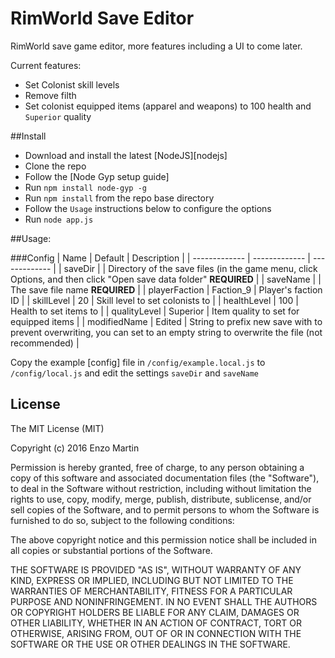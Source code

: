 RimWorld Save Editor
=======================

RimWorld save game editor, more features including a UI to come later.

Current features:

* Set Colonist skill levels
* Remove filth
* Set colonist equipped items (apparel and weapons) to 100 health and `Superior` quality

##Install

* Download and install the latest [NodeJS][nodejs]
* Clone the repo
* Follow the [Node Gyp setup guide]
* Run `npm install node-gyp -g`
* Run `npm install` from the repo base directory
* Follow the `Usage` instructions below to configure the options
* Run `node app.js`

##Usage:

###Config
| Name | Default | Description |
| ------------- | ------------- |  ------------- |
| saveDir | | Directory of the save files (in the game menu, click Options, and then click "Open save data folder" **REQUIRED** |
| saveName | | The save file name **REQUIRED** |
| playerFaction | Faction_9 | Player's faction ID | 
| skillLevel | 20 | Skill level to set colonists to |
| healthLevel | 100 | Health to set items to |
| qualityLevel | Superior | Item quality to set for equipped items | 
| modifiedName | Edited | String to prefix new save with to prevent overwriting, you can set to an empty string to overwrite the file (not recommended) |

Copy the example [config] file in `/config/example.local.js` to `/config/local.js` and edit the settings `saveDir` and `saveName`

## License

The MIT License (MIT)

Copyright (c) 2016 Enzo Martin

Permission is hereby granted, free of charge, to any person obtaining a copy
of this software and associated documentation files (the "Software"), to deal
in the Software without restriction, including without limitation the rights
to use, copy, modify, merge, publish, distribute, sublicense, and/or sell
copies of the Software, and to permit persons to whom the Software is
furnished to do so, subject to the following conditions:

The above copyright notice and this permission notice shall be included in all
copies or substantial portions of the Software.

THE SOFTWARE IS PROVIDED "AS IS", WITHOUT WARRANTY OF ANY KIND, EXPRESS OR
IMPLIED, INCLUDING BUT NOT LIMITED TO THE WARRANTIES OF MERCHANTABILITY,
FITNESS FOR A PARTICULAR PURPOSE AND NONINFRINGEMENT. IN NO EVENT SHALL THE
AUTHORS OR COPYRIGHT HOLDERS BE LIABLE FOR ANY CLAIM, DAMAGES OR OTHER
LIABILITY, WHETHER IN AN ACTION OF CONTRACT, TORT OR OTHERWISE, ARISING FROM,
OUT OF OR IN CONNECTION WITH THE SOFTWARE OR THE USE OR OTHER DEALINGS IN THE
SOFTWARE.

[local]:config/example.local.js
